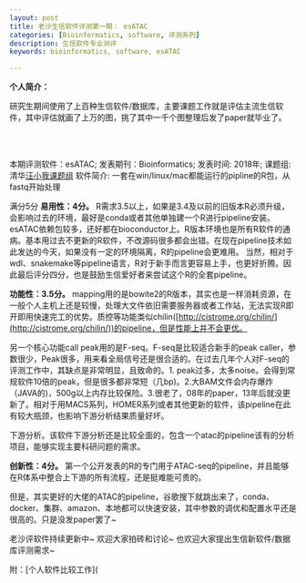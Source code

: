 ```yaml
---
layout: post  
title: 老沙生信软件评测第一期： esATAC
categories: [Bioinformatics, software, 评测系列]  
description: 生信软件专业测评
keywords: bioinformatics, software, esATAC  

---
```


  

**个人简介：**

研究生期间使用了上百种生信软件/数据库，主要课题工作就是评估主流生信软件，其中评估就画了上万的图，挑了其中一千个图整理后发了paper就毕业了。

<br>
<br>

本期评测软件：esATAC; 发表期刊：Bioinformatics; 发表时间: 2018年;  课题组: 清华[汪小我课题组](http://bioinfo.au.tsinghua.edu.cn/CSSB/web/people/wangxiaowo.html)
软件简介: 一套在win/linux/mac都能运行的pipline的R包，从fastq开始处理

满分5分
**易用性：4分。**
R需求3.5以上，如果是3.4及以前的旧版本R必须升级，会影响过去的环境，最好是conda或者其他单独建一个R进行pipeline安装。esATAC依赖包较多，还好都在bioconductor上。R版本环境也是所有R软件的通病。基本用过去不更新的R软件，不改源码很多都会出错。在现在pipeline技术如此发达的今天，如果没有一定的环境隔离，R的pipeline会更难用。
当然，相对于wdl、snakemake等pipeline语言，R对于新手而言更容易上手，也更好折腾。因此最后评分四分，也是鼓励生信爱好者来尝试这个R的全套pipeline。

**功能性：3.5分。**
mapping用的是bowite2的R版本，其实也是一样消耗资源，在一般个人主机上还是较慢，处理大文件依旧需要服务器或者工作站，无法实现R即开即用快速完工的优势。质控等功能类似chilin([http://cistrome.org/chilin/](http://cistrome.org/chilin/))的pipeline，但是性能上并不会更优。

另一个核心功能call peak用的是F-seq。F-seq是比较适合新手的peak caller，参数很少，Peak很多，用来看全局信号还是很合适的。在过去几年个人对F-seq的评测工作中，其缺点是非常明显，且致命的。1. peak过多，太多noise。会得到常规软件10倍的peak，但是很多都非常短（几bp)。2.大BAM文件会内存爆炸（JAVA的)，500g以上内存比较保险。3.很老了，08年的paper，13年后就没更新了。相对于用MACS系列，HOMER系列或者其他更新的软件，该pipeline在此有较大瓶颈，也影响下游分析结果质量好坏。

下游分析。该软件下游分析还是比较全面的，包含一个atac的pipeline该有的分析项目，能够实现主要科研问题的需求。

**创新性：4分。**
第一个公开发表的R的专门用于ATAC-seq的pipeline，并且能够在R体系中整合上下游的所有流程，还是挺难能可贵的。

但是，其实更好的大佬的ATAC的pipeline，谷歌搜下就跳出来了，conda、docker、集群、amazon、本地都可以快速安装，其中参数的调优和配置水平还是很高的。只是没发paper罢了~

老沙评软件持续更新中~ 欢迎大家拍砖和讨论~ 也欢迎大家提出生信新软件/数据库评测需求~

附：[个人软件比较工作](